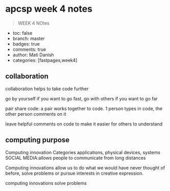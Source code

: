 # apcsp week 4 notes 
> WEEK 4 NOtes

- toc: false
- branch: master
- badges: true
- comments: true
- author: Mati Danish
- categories: [fastpages,week4]

## collaboration
collaboration helps to take code further

go by yourself if you want to go fast, go with others if you want to go far

pair share code: a pair works together to code. 1 person types in
code, the other person comments on it

leave helpful comments on code to make it easier for others to understand

## computing purpose

Computing innovation Categories
applications, physical devices, systems
SOCIAL MEDIA:allows people to communicate from long distances

Computing innovations allow us to do what we would have never thought of before, solve problems or pursue interests in creative expression.


computing innovations solve problems 